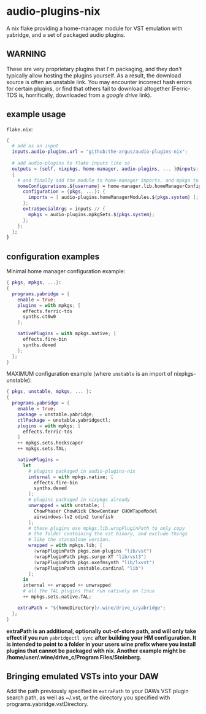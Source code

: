 # audio-plugins-nix

A nix flake providing a home-manager module for VST emulation with yabridge, and
a set of packaged audio plugins.

## WARNING

These are very proprietary plugins that I'm packaging, and they don't typically
allow hosting the plugins yourself. As a result, the download source is often an
unstable link. You may encounter incorrect hash errors for certain plugins, or
find that others fail to download altogether (Ferric-TDS is, horrifically,
downloaded from a *google drive* link).

## example usage

``flake.nix``:

```nix
{
  # add as an input
  inputs.audio-plugins.url = "github:the-argus/audio-plugins-nix";
  
  # add audio-plugins to flake inputs like so
  outputs = {self, nixpkgs, home-manager, audio-plugins, ... }@inputs:
  {
    # and finally add the module to home-manager imports, and mpkgs to extraSpecialArgs:
    homeConfigurations.${username} = home-manager.lib.homeManagerConfiguration {
      configuration = {pkgs, ...}: {
        imports = [ audio-plugins.homeManagerModules.${pkgs.system} ];
      };
      extraSpecialArgs = inputs // {
        mpkgs = audio-plugins.mpkgSets.${pkgs.system};
      };
    };
  };
}
```

## configuration examples

Minimal home manager configuration example:

```nix
{ pkgs, mpkgs, ...}:
{
  programs.yabridge = {
    enable = true;
    plugins = with mpkgs; [
      effects.ferric-tds
      synths.ct0w0
    ];

    nativePlugins = with mpkgs.native; [
      effects.fire-bin
      synths.dexed
    ];
  };
}
```

MAXIMUM configuration example (where ``unstable`` is an import of nixpkgs-unstable):

```nix
{ pkgs, unstable, mpkgs, ... }:
{
  programs.yabridge = {
    enable = true;
    package = unstable.yabridge;
    ctlPackage = unstable.yabridgectl;
    plugins = with mpkgs; [
      effects.ferric-tds
    ]
    ++ mpkgs.sets.heckscaper
    ++ mpkgs.sets.TAL;

    nativePlugins =
      let
        # plugins packaged in audio-plugins-nix
        internal = with mpkgs.native; [
          effects.fire-bin
          synths.dexed
        ];
        # plugins packaged in nixpkgs already
        unwrapped = with unstable; [
          ChowPhaser ChowKick ChowCentaur CHOWTapeModel
          airwindows-lv2 odin2 tunefish
        ];
        # these plugins use mpkgs.lib.wrapPluginPath to only copy
        # the folder containing the vst binary, and exclude things
        # like the standalone version.
        wrapped = with mpkgs.lib; [
          (wrapPluginPath pkgs.zam-plugins "lib/vst")
          (wrapPluginPath pkgs.surge-XT "lib/vst3")
          (wrapPluginPath pkgs.oxefmsynth "lib/lxvst")
          (wrapPluginPath unstable.cardinal "lib")
        ];
      in
      internal ++ wrapped ++ unwrapped
      # all the TAL plugins that run natively on linux
      ++ mpkgs.sets.native.TAL;

    extraPath = "${homeDirectory}/.wine/drive_c/yabridge";
  };
}
```

**extraPath is an additional, optionally out-of-store path, and will only take
effect if you run** ``yabridgectl sync`` **after building your HM configuration.
It is intended to point to a folder in your users wine prefix where you install
plugins that cannot be packaged with nix. Another example might be
/home/user/.wine/drive_c/Program Files/Steinberg.**

## Bringing emulated VSTs into your DAW

Add the path previously specified in ``extraPath`` to your DAWs VST plugin
search path, as well as ~/.vst, or the directory you specified with
programs.yabridge.vstDirectory.
